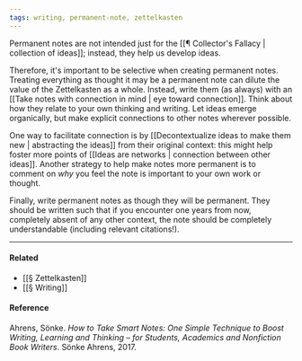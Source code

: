 ```yaml
---
tags: writing, permanent-note, zettelkasten
---
```


Permanent notes are not intended just for the [[¶ Collector's Fallacy | collection of ideas]]; instead, they help us develop ideas.

Therefore, it's important to be selective when creating permanent notes. Treating everything as thought it may be a permanent note can dilute the value of the Zettelkasten as a whole. Instead, write them (as always) with an [[Take notes with connection in mind | eye toward connection]]. Think about how they relate to your own thinking and writing. Let ideas emerge organically, but make explicit connections to other notes wherever possible.

One way to facilitate connection is by [[Decontextualize ideas to make them new | abstracting the ideas]] from their original context: this might help foster more points of [[Ideas are networks | connection between other ideas]]. Another strategy to help make notes more permanent is to comment on _why_ you feel the note is important to your own work or thought.

Finally, write permanent notes as though they will be permanent. They should be written such that if you encounter one years from now, completely absent of any other context, the note should be completely understandable (including relevant citations!).

---

#### Related

- [[§ Zettelkasten]]
- [[§ Writing]]

#### Reference

Ahrens, Sönke. _How to Take Smart Notes: One Simple Technique to Boost Writing, Learning and Thinking – for Students, Academics and Nonfiction Book Writers_. Sönke Ahrens, 2017.
